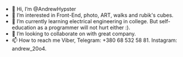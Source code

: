 - 👋 Hi, I’m @AndrewHypster
- 👀 I’m interested in Front-End, photo, ART, walks and rubik's cubes.
- 🌱 I’m currently learning electrical engineering in college. But self-education as a programmer will not hurt either :).
- 💞️ I’m looking to collaborate on with great company.
- 📫 How to reach me Viber, Telegram: +380 68 532 58 81. Instagram: andrew_20o4.

<!---
AndrewHypster/AndrewHypster is a ✨ special ✨ repository because its `README.md` (this file) appears on your GitHub profile.
You can click the Preview link to take a look at your changes.
--->
